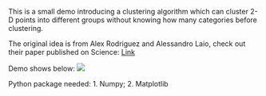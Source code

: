 This is a small demo introducing a clustering algorithm which can cluster 2-D points into different groups without knowing how many categories before clustering.

The original idea is from Alex Rodriguez and Alessandro Laio, check out their paper published on Science: <a href = 'http://science.sciencemag.org/content/sci/344/6191/1492.full.pdf'>Link</a>

Demo shows below:
<a><img src="https://media.giphy.com/media/3osBL3PvUnTKdWe5Xi/giphy.gif"></a>

Python package needed: 1. Numpy; 2. Matplotlib
